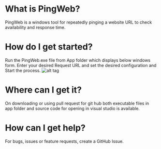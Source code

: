 # What is PingWeb?
PingWeb is a windows tool for repeatedly pinging a website URL to check availability and response time.

# How do I get started?
Run the PingWeb.exe file from App folder which displays below windows form. Enter your desired Request URL and set the desired configuration and Start the process.
![alt tag](https://cloud.githubusercontent.com/assets/6698586/16246396/f4a49578-37fc-11e6-81a7-fdd64897d3f8.PNG)
 

# Where can I get it?
On downloading or using pull request for git hub both executable files in app folder and source code for opening in visual studio is available.

# How can I get help?
For bugs, issues or feature requests, create a GitHub Issue.
